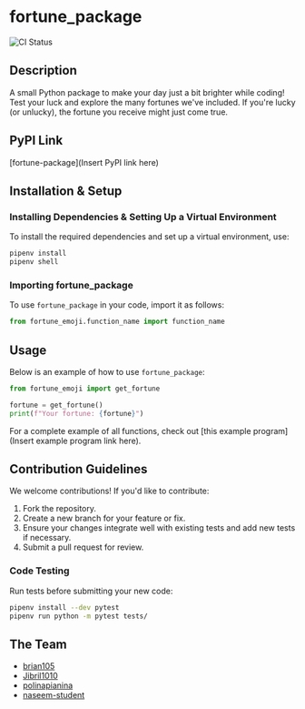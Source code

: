 # fortune_package
![CI Status](https://github.com/software-students-spring2025/3-python-package-parallax/actions/workflows/build.yaml/badge.svg)

## Description
A small Python package to make your day just a bit brighter while coding! Test your luck and explore the many fortunes we've included. If you're lucky (or unlucky), the fortune you receive might just come true.

## PyPI Link
[fortune-package](Insert PyPI link here)

## Installation & Setup

### Installing Dependencies & Setting Up a Virtual Environment
To install the required dependencies and set up a virtual environment, use:
```sh
pipenv install
pipenv shell
```

### Importing fortune_package
To use `fortune_package` in your code, import it as follows:
```python
from fortune_emoji.function_name import function_name
```

## Usage
Below is an example of how to use `fortune_package`:
```python
from fortune_emoji import get_fortune

fortune = get_fortune()
print(f"Your fortune: {fortune}")
```

For a complete example of all functions, check out [this example program](Insert example program link here).

## Contribution Guidelines
We welcome contributions! If you'd like to contribute:
1. Fork the repository.
2. Create a new branch for your feature or fix.
3. Ensure your changes integrate well with existing tests and add new tests if necessary.
4. Submit a pull request for review.

### Code Testing
Run tests before submitting your new code:

```sh
pipenv install --dev pytest
pipenv run python -m pytest tests/
```

## The Team
- [brian105](https://github.com/brian105)
- [Jibril1010](https://github.com/Jibril1010)
- [polinapianina](https://github.com/polinapianina)
- [naseem-student](https://github.com/naseem-student)

